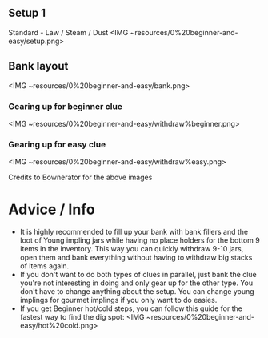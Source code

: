 ## Setup 1
Standard - Law / Steam / Dust
<IMG ~resources/0%20beginner-and-easy/setup.png>

## Bank layout
<IMG ~resources/0%20beginner-and-easy/bank.png>

### Gearing up for beginner clue
<IMG ~resources/0%20beginner-and-easy/withdraw%beginner.png>

### Gearing up for easy clue
<IMG ~resources/0%20beginner-and-easy/withdraw%easy.png>

Credits to Bownerator for the above images

# Advice / Info
- It is highly recommended to fill up your bank with bank fillers and the loot of Young impling jars while having no place holders for the bottom 9 items in the inventory. This way you can quickly withdraw 9-10 jars, open them and bank everything without having to withdraw big stacks of items again.
- If you don't want to do both types of clues in parallel, just bank the clue you're not interesting in doing and only gear up for the other type. You don't have to change anything about the setup.
You can change young implings for gourmet implings if you only want to do easies.
- If you get Beginner hot/cold steps, you can follow this guide for the fastest way to find the dig spot:
<IMG ~resources/0%20beginner-and-easy/hot%20cold.png>
